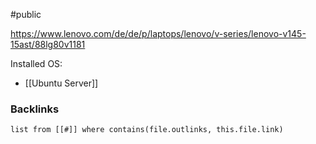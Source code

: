 #public 

https://www.lenovo.com/de/de/p/laptops/lenovo/v-series/lenovo-v145-15ast/88lg80v1181

Installed OS:
- [[Ubuntu Server]]


### Backlinks
```dataview 
list from [[#]] where contains(file.outlinks, this.file.link)
```

